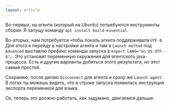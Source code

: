 ```yaml
---
layout: article
---
```

Во-первых, на агенте (который на Ubuntu) потребуются инструменты сборки. Я запущу команду `apt install build-essential`.

Во-вторых, нам потребуется чтобы локаль агента поддерживала `UTF-8`. Для этого я перейду в настройки агента и там в `Launch method` под `Advanced` выставлю префикс команды запуска в `export LANG="en_US.UTF-8";`. Это установит переменную окружения для агентского java-процесса. Есть и другие варианты добиться этого результата, но этот самый простой.

Сохраняю, после делаю `Disconnect` для агента и сразу же `Launch agent`. В логах ты можешь видеть, что в строке запуска появилась инструкция экспорта переменной для языка.

Ок, теперь это должно работать, как задумано, двигаемся дальше.
